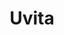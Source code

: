 ---
title: Uvita
date: 
draft: false

# descripcion
description : Aros pasantes colgantes en plata 925 y cristal.

materials: Plata 925

color: 

dimensions: Largo 3,00 cm

code: 01-01-1082

type: "Aros"

categories: []

price: $5.880,00

price_eftvo: $5.000,00

# Images
# first image will be shown in the product page
images:
  # - image: "images/path_to_image"
  # La ubicacion de las imagenes es imagenes/Aros/Aros.Colgantes/01-01-1082-uvita
  - image: "./images/aros/colgantes/01-01-1082-uvita_a.jpg"
  - image: "./images/aros/colgantes/01-01-1082-uvita_b.jpg"
---
